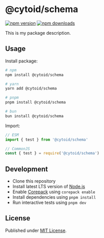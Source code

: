 # @cytoid/schema

[![npm version][npm-version-src]][npm-version-href]
[![npm downloads][npm-downloads-src]][npm-downloads-href]

<!-- [![bundle][bundle-src]][bundle-href] -->
<!-- [![Codecov][codecov-src]][codecov-href] -->

This is my package description.

## Usage

Install package:

```sh
# npm
npm install @cytoid/schema

# yarn
yarn add @cytoid/schema

# pnpm
pnpm install @cytoid/schema

# bun
bun install @cytoid/schema
```

Import:

```js
// ESM
import { test } from '@cytoid/schema'
```

```js
// CommonJS
const { test } = require('@cytoid/schema')
```

## Development

- Clone this repository
- Install latest LTS version of [Node.js](https://nodejs.org/en/)
- Enable [Corepack](https://github.com/nodejs/corepack) using `corepack enable`
- Install dependencies using `pnpm install`
- Run interactive tests using `pnpm dev`

## License

Published under [MIT License](./LICENSE).

<!-- Badges -->

[npm-version-src]: https://img.shields.io/npm/v/@cytoid/schema?style=flat&color=blue
[npm-version-href]: https://npmjs.com/package/@cytoid/schema
[npm-downloads-src]: https://img.shields.io/npm/dm/@cytoid/schema?style=flat&color=blue
[npm-downloads-href]: https://npmjs.com/package/@cytoid/schema

<!-- [codecov-src]: https://img.shields.io/codecov/c/gh/Cytoid/schema/main?style=flat&color=blue
[codecov-href]: https://codecov.io/gh/Cytoid/schema

[bundle-src]: https://img.shields.io/bundlephobia/minzip/@cytoid/schema?style=flat&color=blue
[bundle-href]: https://bundlephobia.com/result?p=@cytoid/schema -->
